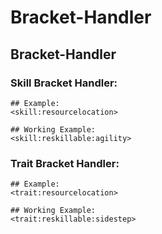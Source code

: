 # Bracket-Handler

## Bracket-Handler

### Skill Bracket Handler:

    ## Example:
    <skill:resourcelocation>
    
    ## Working Example:
    <skill:reskillable:agility>


### Trait Bracket Handler:

    ## Example:
    <trait:resourcelocation>
    
    ## Working Example:
    <trait:reskillable:sidestep>